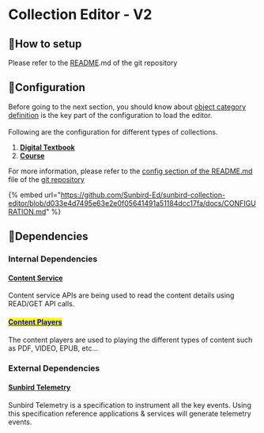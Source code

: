 # Collection Editor - V2

## :stars:How to setup

Please refer to the [README](https://github.com/Sunbird-Ed/sunbird-collection-editor/tree/release-4.8.0#readme).md of the git repository

## :stars:Configuration

Before going to the next section, you should know about [object category definition](https://project-sunbird.atlassian.net/wiki/spaces/SingleSource/pages/2696183813/How+to+configure+forms+in+primaryCategory#Overview) is the key part of the configuration to load the editor. \
\
Following are the configuration for different types of collections.

1. ****[**Digital Textbook**](https://github.com/Sunbird-Ed/sunbird-collection-editor/blob/release-4.8.0/docs/Digital%20Textbook.json)****
2. ****[**Course**](https://github.com/Sunbird-Ed/sunbird-collection-editor/blob/0b25c7d27aa559a20a58d3d204086b1f6e28141c/docs/Course.json)****

For more information, please refer to the [config section of the README.md ](https://github.com/vaibhavbhuva/sunbird-collection-editor-1/blob/release-4.8.0/docs/CONFIGURATION.md)file of the [git repository](collection-editor-v2.md#git-repo)

{% embed url="https://github.com/Sunbird-Ed/sunbird-collection-editor/blob/d033e4d7495e63e2e0f05641491a51184dcc17fa/docs/CONFIGURATION.md" %}

## :stars:Dependencies

### Internal Dependencies

#### [Content Service](../../../learn/product-and-developer-guide/content-service/)&#x20;

Content service APIs are being used to read the content details using READ/GET API calls.&#x20;

#### <mark style="color:blue;"></mark>[<mark style="color:blue;">Content Players</mark>](../players/)

The content players are used to playing the different types of content such as PDF, VIDEO, EPUB, etc...

### External Dependencies

#### [Sunbird Telemetry](https://app.gitbook.com/o/-Mi9QwJlsfb7xuxTBc0J/s/-MkM7F4oILSpCJPO0YUu/)

Sunbird Telemetry is a specification to instrument all the key events. Using this specification reference applications & services will generate telemetry events.
